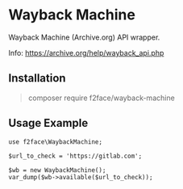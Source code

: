 # Wayback Machine
Wayback Machine (Archive.org) API wrapper.

Info: https://archive.org/help/wayback_api.php

## Installation
> composer require f2face/wayback-machine

## Usage Example
~~~~
use f2face\WaybackMachine;

$url_to_check = 'https://gitlab.com';

$wb = new WaybackMachine();
var_dump($wb->available($url_to_check));
~~~~